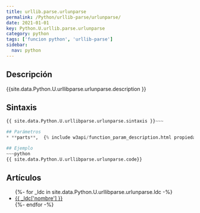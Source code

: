 ```yaml
---
title: urllib.parse.urlunparse
permalink: /Python/urllib-parse/urlunparse/
date: 2021-01-01
key: Python.U.urllib.parse.urlunparse
category: python
tags: ['funcion python', 'urllib-parse']
sidebar: 
  nav: python
---
```


## Descripción
{{site.data.Python.U.urllibparse.urlunparse.description }}

## Sintaxis
~~~python
{{ site.data.Python.U.urllibparse.urlunparse.sintaxis }}~~~

## Parámetros
* **parts**,  {% include w3api/function_param_description.html propiedad=site.data.Python.U.urllib.parse.urlunparse valor="parts" %}

## Ejemplo
~~~python
{{ site.data.Python.U.urllibparse.urlunparse.code}}
~~~

## Artículos
<ul>
{%- for _ldc in site.data.Python.U.urllibparse.urlunparse.ldc -%}
   <li>
       <a href="{{_ldc['url'] }}">{{ _ldc['nombre'] }}</a>
   </li>
{%- endfor -%}
</ul>
